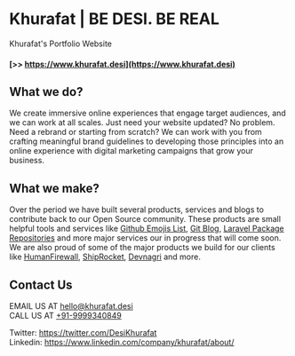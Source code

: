 Khurafat | BE DESI. BE REAL
========

Khurafat's Portfolio Website<br>
 #### [>> https://www.khurafat.desi](https://www.khurafat.desi)


## What we do?

We create immersive online experiences that engage target audiences, and we can work at all scales. Just need your website updated? No problem. Need a rebrand or starting from scratch? We can work with you from crafting meaningful brand guidelines to developing those principles into an online experience with digital marketing campaigns that grow your business.

## What we make?

Over the period we have built several products, services and blogs to contribute back to our Open Source community. These products are small helpful tools and services like [Github Emojis List][githubemojis], [Git Blog][gitwtf], [Laravel Package Repositories][laragist] and more major services our in progress that will come soon. We are also proud of some of the major products we build for our clients like [HumanFirewall][humanfirewall], [ShipRocket][shiprocket], [Devnagri][devnagri] and more.

## Contact Us

EMAIL US AT <a href="mailto:hello@khurafat.desi">hello@khurafat.desi</a><br>
CALL US AT <a href="tel:+919999340849">+91-9999340849</a>


Twitter: <a href="https://twitter.com/DesiKhurafat">https://twitter.com/DesiKhurafat</a><br>
Linkedin: <a href="https://www.linkedin.com/company/khurafat/about/">https://www.linkedin.com/company/khurafat/about/</a>


[githubemojis]:http://githubemojis.com/
[gitwtf]: http://git.wtf/
[laragist]: http://laragist.org/
[humanfirewall]: http://humanfirewall.io/
[shiprocket]: https://www.shiprocket.in/
[devnagri]: https://www.devnagri.com/
